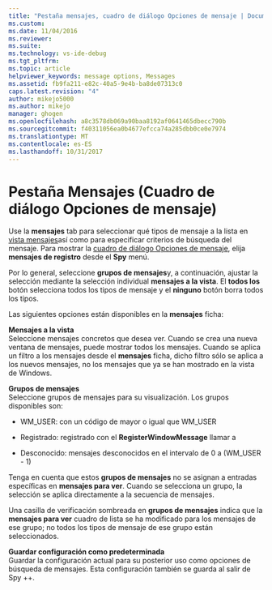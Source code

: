 ```yaml
---
title: "Pestaña mensajes, cuadro de diálogo Opciones de mensaje | Documentos de Microsoft"
ms.custom: 
ms.date: 11/04/2016
ms.reviewer: 
ms.suite: 
ms.technology: vs-ide-debug
ms.tgt_pltfrm: 
ms.topic: article
helpviewer_keywords: message options, Messages
ms.assetid: fb9fa211-e82c-40a5-9e4b-ba8de07313c0
caps.latest.revision: "4"
author: mikejo5000
ms.author: mikejo
manager: ghogen
ms.openlocfilehash: a8c3578db069a90baa8192af0641465dbecc790b
ms.sourcegitcommit: f40311056ea0b4677efcca74a285dbb0ce0e7974
ms.translationtype: MT
ms.contentlocale: es-ES
ms.lasthandoff: 10/31/2017
---
```

# <a name="messages-tab-message-options-dialog-box"></a>Pestaña Mensajes (Cuadro de diálogo Opciones de mensaje)
Use la **mensajes** tab para seleccionar qué tipos de mensaje a la lista en [vista mensajes](../debugger/messages-view.md)así como para especificar criterios de búsqueda del mensaje. Para mostrar la [cuadro de diálogo Opciones de mensaje](../debugger/message-options-dialog-box.md), elija **mensajes de registro** desde el **Spy** menú.  
  
 Por lo general, seleccione **grupos de mensajes**y, a continuación, ajustar la selección mediante la selección individual **mensajes a la vista**. El **todos los** botón selecciona todos los tipos de mensaje y el **ninguno** botón borra todos los tipos.  
  
 Las siguientes opciones están disponibles en la **mensajes** ficha:  
  
 **Mensajes a la vista**  
 Seleccione mensajes concretos que desea ver. Cuando se crea una nueva ventana de mensajes, puede mostrar todos los mensajes. Cuando se aplica un filtro a los mensajes desde el **mensajes** ficha, dicho filtro sólo se aplica a los nuevos mensajes, no los mensajes que ya se han mostrado en la vista de Windows.  
  
 **Grupos de mensajes**  
 Seleccione grupos de mensajes para su visualización. Los grupos disponibles son:  
  
-   WM_USER: con un código de mayor o igual que WM_USER  
  
-   Registrado: registrado con el **RegisterWindowMessage** llamar a  
  
-   Desconocido: mensajes desconocidos en el intervalo de 0 a (WM_USER - 1)  
  
 Tenga en cuenta que estos **grupos de mensajes** no se asignan a entradas específicas en **mensajes para ver**. Cuando se selecciona un grupo, la selección se aplica directamente a la secuencia de mensajes.  
  
 Una casilla de verificación sombreada en **grupos de mensajes** indica que la **mensajes para ver** cuadro de lista se ha modificado para los mensajes de ese grupo; no todos los tipos de mensaje de ese grupo están seleccionados.  
  
 **Guardar configuración como predeterminada**  
 Guardar la configuración actual para su posterior uso como opciones de búsqueda de mensajes. Esta configuración también se guarda al salir de Spy ++.